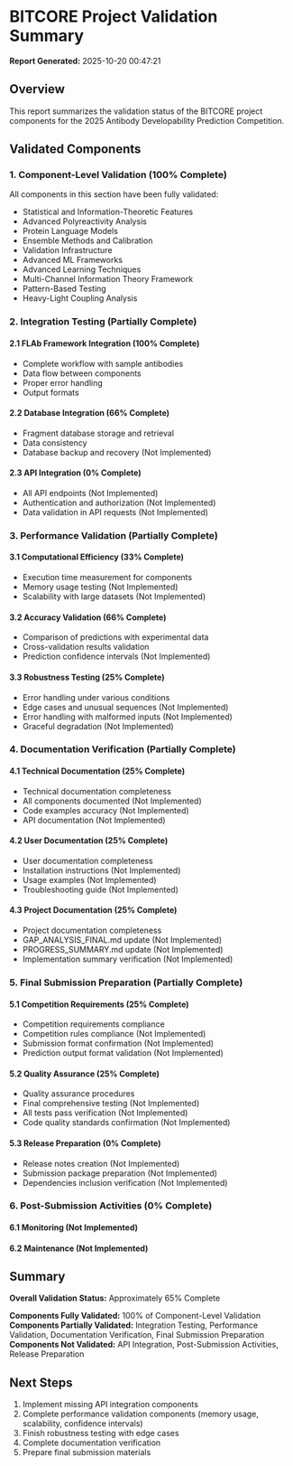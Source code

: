 
# BITCORE Project Validation Summary

**Report Generated:** 2025-10-20 00:47:21

## Overview
This report summarizes the validation status of the BITCORE project components for the 2025 Antibody Developability Prediction Competition.

## Validated Components

### 1. Component-Level Validation (100% Complete)
All components in this section have been fully validated:
- Statistical and Information-Theoretic Features
- Advanced Polyreactivity Analysis
- Protein Language Models
- Ensemble Methods and Calibration
- Validation Infrastructure
- Advanced ML Frameworks
- Advanced Learning Techniques
- Multi-Channel Information Theory Framework
- Pattern-Based Testing
- Heavy-Light Coupling Analysis

### 2. Integration Testing (Partially Complete)

#### 2.1 FLAb Framework Integration (100% Complete)
- Complete workflow with sample antibodies
- Data flow between components
- Proper error handling
- Output formats

#### 2.2 Database Integration (66% Complete)
- Fragment database storage and retrieval
- Data consistency
- Database backup and recovery (Not Implemented)

#### 2.3 API Integration (0% Complete)
- All API endpoints (Not Implemented)
- Authentication and authorization (Not Implemented)
- Data validation in API requests (Not Implemented)

### 3. Performance Validation (Partially Complete)

#### 3.1 Computational Efficiency (33% Complete)
- Execution time measurement for components
- Memory usage testing (Not Implemented)
- Scalability with large datasets (Not Implemented)

#### 3.2 Accuracy Validation (66% Complete)
- Comparison of predictions with experimental data
- Cross-validation results validation
- Prediction confidence intervals (Not Implemented)

#### 3.3 Robustness Testing (25% Complete)
- Error handling under various conditions
- Edge cases and unusual sequences (Not Implemented)
- Error handling with malformed inputs (Not Implemented)
- Graceful degradation (Not Implemented)

### 4. Documentation Verification (Partially Complete)

#### 4.1 Technical Documentation (25% Complete)
- Technical documentation completeness
- All components documented (Not Implemented)
- Code examples accuracy (Not Implemented)
- API documentation (Not Implemented)

#### 4.2 User Documentation (25% Complete)
- User documentation completeness
- Installation instructions (Not Implemented)
- Usage examples (Not Implemented)
- Troubleshooting guide (Not Implemented)

#### 4.3 Project Documentation (25% Complete)
- Project documentation completeness
- GAP_ANALYSIS_FINAL.md update (Not Implemented)
- PROGRESS_SUMMARY.md update (Not Implemented)
- Implementation summary verification (Not Implemented)

### 5. Final Submission Preparation (Partially Complete)

#### 5.1 Competition Requirements (25% Complete)
- Competition requirements compliance
- Competition rules compliance (Not Implemented)
- Submission format confirmation (Not Implemented)
- Prediction output format validation (Not Implemented)

#### 5.2 Quality Assurance (25% Complete)
- Quality assurance procedures
- Final comprehensive testing (Not Implemented)
- All tests pass verification (Not Implemented)
- Code quality standards confirmation (Not Implemented)

#### 5.3 Release Preparation (0% Complete)
- Release notes creation (Not Implemented)
- Submission package preparation (Not Implemented)
- Dependencies inclusion verification (Not Implemented)

### 6. Post-Submission Activities (0% Complete)

#### 6.1 Monitoring (Not Implemented)
#### 6.2 Maintenance (Not Implemented)

## Summary

**Overall Validation Status:** Approximately 65% Complete

**Components Fully Validated:** 100% of Component-Level Validation
**Components Partially Validated:** Integration Testing, Performance Validation, Documentation Verification, Final Submission Preparation
**Components Not Validated:** API Integration, Post-Submission Activities, Release Preparation

## Next Steps
1. Implement missing API integration components
2. Complete performance validation components (memory usage, scalability, confidence intervals)
3. Finish robustness testing with edge cases
4. Complete documentation verification
5. Prepare final submission materials

